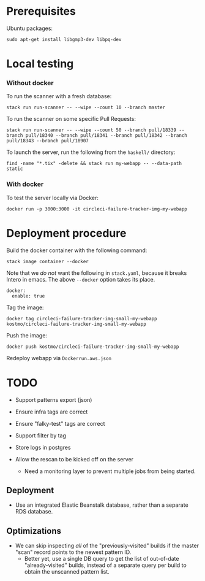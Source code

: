 Prerequisites
===========

Ubuntu packages:

    sudo apt-get install libgmp3-dev libpq-dev


Local testing
===========

### Without docker

To run the scanner with a fresh database:

    stack run run-scanner -- --wipe --count 10 --branch master


To run the scanner on some specific Pull Requests:

    stack run run-scanner -- --wipe --count 50 --branch pull/18339 --branch pull/18340 --branch pull/18341 --branch pull/18342 --branch pull/18343 --branch pull/18907


To launch the server, run the following from the `haskell/` directory:

    find -name "*.tix" -delete && stack run my-webapp -- --data-path static


### With docker

To test the server locally via Docker:

    docker run -p 3000:3000 -it circleci-failure-tracker-img-my-webapp


Deployment procedure
===========

Build the docker container with the following command:

    stack image container --docker


Note that we *do not* want the following in `stack.yaml`, because it breaks Intero in emacs.  The above `--docker` option takes its place.

    docker:
      enable: true

Tag the image:

    docker tag circleci-failure-tracker-img-small-my-webapp kostmo/circleci-failure-tracker-img-small-my-webapp

Push the image:

    docker push kostmo/circleci-failure-tracker-img-small-my-webapp

Redeploy webapp via `Dockerrun.aws.json`

TODO
================

* Support patterns export (json)
* Ensure infra tags are correct
* Ensure "falky-test" tags are correct
* Support filter by tag
* Store logs in postgres



* Allow the rescan to be kicked off on the server
    * Need a monitoring layer to prevent multiple jobs from being started.

Deployment
-------------

* Use an integrated Elastic Beanstalk database, rather than a separate RDS database.


Optimizations
-------------

* We can skip inspecting *all* of the "previously-visited" builds if the master "scan" record points to the newest pattern ID.
    * Better yet, use a single DB query to get the list of out-of-date "already-visited" builds, instead of a separate query per build to obtain the unscanned pattern list.
